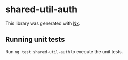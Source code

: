 # shared-util-auth

This library was generated with [Nx](https://nx.dev).

## Running unit tests

Run `ng test shared-util-auth` to execute the unit tests.
